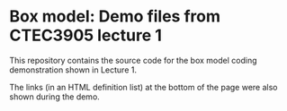 # Box model: Demo files from CTEC3905 lecture 1

This repository contains the source code for the box model coding demonstration shown in Lecture 1.

The links (in an HTML definition list) at the bottom of the page were also shown during the demo.

